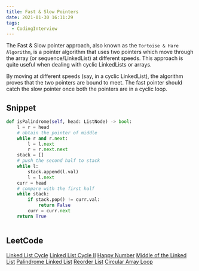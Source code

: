 ```yaml
---
title: Fast & Slow Pointers
date: 2021-01-30 16:11:29
tags:
  - CodingInterview
---
```

The Fast & Slow pointer approach, also known as the `Tortoise & Hare Algorithm`, is a pointer algorithm that uses two pointers which move through the array (or sequence/LinkedList) at different speeds. This approach is quite useful when dealing with cyclic LinkedLists or arrays.

By moving at different speeds (say, in a cyclic LinkedList), the algorithm proves that the two pointers are bound to meet. The fast pointer should catch the slow pointer once both the pointers are in a cyclic loop.

## Snippet
```python
def isPalindrome(self, head: ListNode) -> bool:
    l = r = head
    # obtain the pointer of middle
    while r and r.next:
        l = l.next
        r = r.next.next
    stack = []
    # push the second half to stack
    while l:
        stack.append(l.val)
        l = l.next
    curr = head
    # compare with the first half
    while stack:
        if stack.pop() != curr.val:
            return False
        curr = curr.next
    return True
    
```

## LeetCode
[Linked List Cycle](https://leetcode.com/problems/linked-list-cycle/)
[Linked List Cycle II](https://leetcode.com/problems/linked-list-cycle-ii/)
[Happy Number](https://leetcode.com/problems/happy-number/)
[Middle of the Linked List](https://leetcode.com/problems/middle-of-the-linked-list/)
[Palindrome Linked List](https://leetcode.com/problems/palindrome-linked-list/)
[Reorder List](https://leetcode.com/problems/reorder-list/)
[Circular Array Loop](https://leetcode.com/problems/circular-array-loop/)
